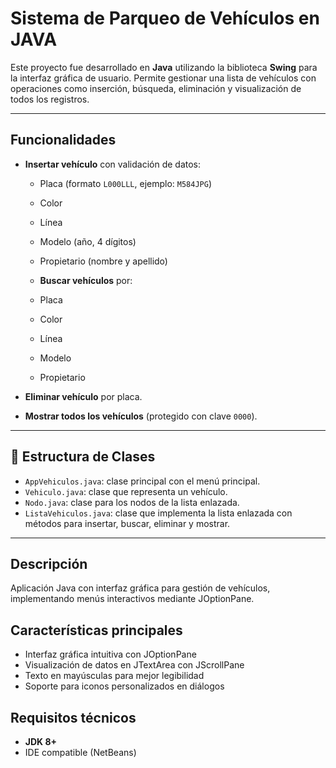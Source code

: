 # Sistema de Parqueo de Vehículos en JAVA

Este proyecto fue desarrollado en **Java** utilizando la biblioteca **Swing** para la interfaz gráfica de usuario. Permite gestionar una lista de vehículos con operaciones como inserción, búsqueda, eliminación y visualización de todos los registros.

---
## Funcionalidades

- **Insertar vehículo** con validación de datos:
  - Placa (formato `L000LLL`, ejemplo: `M584JPG`)
  - Color
  - Línea
  - Modelo (año, 4 dígitos)
  - Propietario (nombre y apellido)
 
   - **Buscar vehículos** por:
  - Placa
  - Color
  - Línea
  - Modelo
  - Propietario

- **Eliminar vehículo** por placa.

- **Mostrar todos los vehículos** (protegido con clave `0000`).

---

## 🧱 Estructura de Clases

- `AppVehiculos.java`: clase principal con el menú principal.
- `Vehiculo.java`: clase que representa un vehículo.
- `Nodo.java`: clase para los nodos de la lista enlazada.
- `ListaVehiculos.java`: clase que implementa la lista enlazada con métodos para insertar, buscar, eliminar y mostrar.

---

## Descripción
Aplicación Java con interfaz gráfica para gestión de vehículos, implementando menús interactivos mediante JOptionPane. 

## Características principales
- Interfaz gráfica intuitiva con JOptionPane
- Visualización de datos en JTextArea con JScrollPane
- Texto en mayúsculas para mejor legibilidad
- Soporte para iconos personalizados en diálogos

## Requisitos técnicos
- **JDK 8+** 
- IDE compatible (NetBeans)


